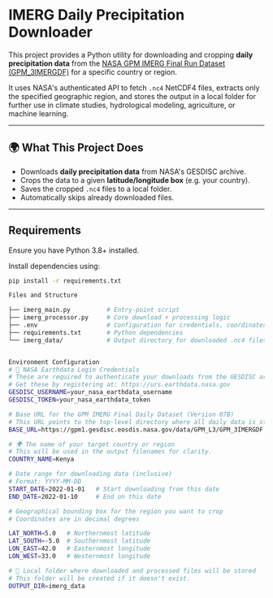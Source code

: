 # IMERG Daily Precipitation Downloader

This project provides a Python utility for downloading and cropping **daily precipitation data** from the [NASA GPM IMERG Final Run Dataset (GPM_3IMERGDF)](https://disc.gsfc.nasa.gov/datasets/GPM_3IMERGDF_07/summary) for a specific country or region.

It uses NASA's authenticated API to fetch `.nc4` NetCDF4 files, extracts only the specified geographic region, and stores the output in a local folder for further use in climate studies, hydrological modeling, agriculture, or machine learning.

---

## 🌍 What This Project Does

- Downloads **daily precipitation data** from NASA's GESDISC archive.
- Crops the data to a given **latitude/longitude box** (e.g. your country).
- Saves the cropped `.nc4` files to a local folder.
- Automatically skips already downloaded files.

---

## Requirements

Ensure you have Python 3.8+ installed.

Install dependencies using:

```bash
pip install -r requirements.txt

Files and Structure

├── imerg_main.py          # Entry-point script
├── imerg_processor.py     # Core download + processing logic
├── .env                   # Configuration for credentials, coordinates, etc.
├── requirements.txt       # Python dependencies
└── imerg_data/            # Output directory for downloaded .nc4 files


Environment Configuration
# 🔐 NASA Earthdata Login Credentials
# These are required to authenticate your downloads from the GESDISC archive.
# Get these by registering at: https://urs.earthdata.nasa.gov
GESDISC_USERNAME=your_nasa_earthdata_username
GESDISC_TOKEN=your_nasa_earthdata_token

# Base URL for the GPM IMERG Final Daily Dataset (Version 07B)
# This URL points to the top-level directory where all daily data is stored.
BASE_URL=https://gpm1.gesdisc.eosdis.nasa.gov/data/GPM_L3/GPM_3IMERGDF.07

# 🌍 The name of your target country or region
# This will be used in the output filenames for clarity.
COUNTRY_NAME=Kenya

# Date range for downloading data (inclusive)
# Format: YYYY-MM-DD
START_DATE=2022-01-01   # Start downloading from this date
END_DATE=2022-01-10     # End on this date

# Geographical bounding box for the region you want to crop
# Coordinates are in decimal degrees

LAT_NORTH=5.0   # Northernmost latitude
LAT_SOUTH=-5.0  # Southernmost latitude
LON_EAST=42.0   # Easternmost longitude
LON_WEST=33.0   # Westernmost longitude

# 📁 Local folder where downloaded and processed files will be stored
# This folder will be created if it doesn't exist.
OUTPUT_DIR=imerg_data


